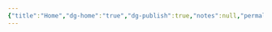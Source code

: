 ```yaml
---
{"title":"Home","dg-home":"true","dg-publish":true,"notes":null,"permalink":"//home/","tags":["gardenEntry"],"dgPassFrontmatter":true,"created":"2025-04-16T13:33:44.858+08:00","updated":"2025-04-16T16:18:57.003+08:00"}
---
```


